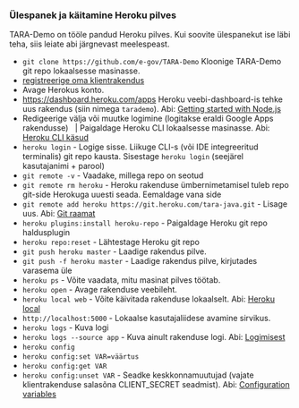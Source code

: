 ### Ülespanek ja käitamine Heroku pilves

TARA-Demo on tööle pandud Heroku pilves. Kui soovite ülespanekut ise läbi teha, siis leiate abi järgnevast meelespeast. 

* `git clone https://github.com/e-gov/TARA-Demo` Kloonige TARA-Demo git repo lokaalsesse masinasse.
* [registreerige oma klientrakendus](docs/Registreerimine.md)
* Avage Herokus konto.
* https://dashboard.heroku.com/apps Heroku veebi-dashboard-is  tehke uus rakendus (siin nimega `tarademo`). Abi: [Getting started with Node.js](https://devcenter.heroku.com/articles/getting-started-with-nodejs)
* Redigeerige välja või muutke logimine (logitakse eraldi Google Apps rakendusse)
&nbsp; | Paigaldage Heroku CLI lokaalsesse masinasse. Abi: [Heroku CLI käsud](https://devcenter.heroku.com/articles/using-the-cli)
* `heroku login` - Logige sisse. Liikuge CLI-s (või IDE integreeritud terminalis) git repo kausta. Sisestage `heroku login` (seejärel kasutajanimi + parool)
* `git remote -v` - Vaadake, millega repo on seotud
* `git remote rm heroku` - Heroku rakenduse ümbernimetamisel tuleb repo git-side Herokuga uuesti seada. Eemaldage vana side
* `git remote add heroku https://git.heroku.com/tara-java.git` - Lisage uus. Abi: [Git raamat](https://git-scm.com/book/en/v2/Git-Basics-Working-with-Remotes)
* `heroku plugins:install heroku-repo` - Paigaldage Heroku git repo haldusplugin
* `heroku repo:reset` - Lähtestage Heroku git repo
* `git push heroku master` - Laadige rakendus pilve.
* `git push -f heroku master` - Laadige rakendus pilve, kirjutades varasema üle
* `heroku ps` - Võite vaadata, mitu masinat pilves töötab.
* `heroku open` - Avage rakenduse veebileht.
* `heroku local web` - Võite käivitada rakenduse lokaalselt. Abi: [Heroku local](https://devcenter.heroku.com/articles/heroku-local)
* `http://localhost:5000` - Lokaalse kasutajaliidese avamine sirvikus.
* `heroku logs` - Kuva logi
* `heroku logs --source app` - Kuva ainult rakenduse logi. Abi: [Logimisest](https://devcenter.heroku.com/articles/logging)
* `heroku config`
* `heroku config:set VAR=väärtus`
* `heroku config:get VAR`
* `heroku config:unset VAR` - Seadke keskkonnamuutujad (vajate klientrakenduse salasõna CLIENT_SECRET seadmist). Abi: [Configuration variables](https://devcenter.heroku.com/articles/getting-started-with-nodejs#define-config-vars) 
